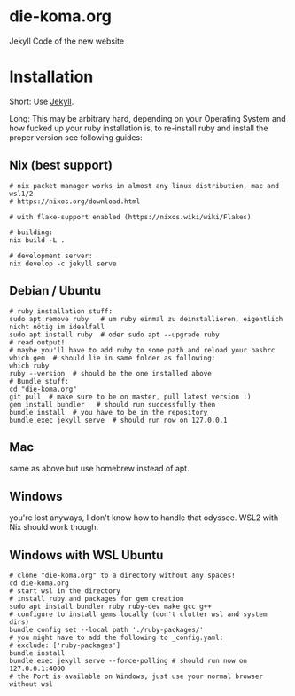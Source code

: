 # die-koma.org
Jekyll Code of the new website


# Installation
Short: Use [Jekyll](https://jekyllrb.com/).

Long: This may be arbitrary hard, depending on your Operating System and how fucked up your ruby installation is, to re-install ruby and install the proper version see following guides:

## Nix (best support)
    # nix packet manager works in almost any linux distribution, mac and wsl1/2
    # https://nixos.org/download.html

    # with flake-support enabled (https://nixos.wiki/wiki/Flakes)

    # building:
    nix build -L .

    # development server:
    nix develop -c jekyll serve


## Debian / Ubuntu
    # ruby installation stuff:
    sudo apt remove ruby   # um ruby einmal zu deinstallieren, eigentlich nicht nötig im idealfall
    sudo apt install ruby  # oder sudo apt --upgrade ruby
    # read output!
    # maybe you'll have to add ruby to some path and reload your bashrc
    which gem  # should lie in same folder as following:
    which ruby
    ruby --version  # should be the one installed above
    # Bundle stuff:
    cd "die-koma.org"
    git pull  # make sure to be on master, pull latest version :)
    gem install bundler   # should run successfully then
    bundle install  # you have to be in the repository
    bundle exec jekyll serve  # should run now on 127.0.0.1


## Mac
same as above but use homebrew instead of apt.


## Windows
you're lost anyways, I don't know how to handle that odyssee. WSL2 with Nix should work though.


## Windows with WSL Ubuntu
    # clone "die-koma.org" to a directory without any spaces!
    cd die-koma.org
    # start wsl in the directory
    # install ruby and packages for gem creation
    sudo apt install bundler ruby ruby-dev make gcc g++
    # configure to install gems locally (don't clutter wsl and system dirs)
    bundle config set --local path './ruby-packages/'
    # you might have to add the following to _config.yaml:
    # exclude: ['ruby-packages']
    bundle install
    bundle exec jekyll serve --force-polling # should run now on 127.0.0.1:4000
    # the Port is available on Windows, just use your normal browser without wsl

